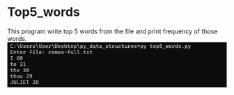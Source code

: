 # Top5_words
This program write top 5 words from the file and print frequency of those words.
![alt text](https://github.com/alexzedev/Top5_words/blob/main/top5_words_screen.png?raw=true)
